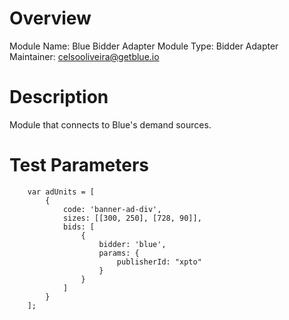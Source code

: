 # Overview

Module Name: Blue Bidder Adapter
Module Type: Bidder Adapter
Maintainer: celsooliveira@getblue.io

# Description

Module that connects to Blue's demand sources.

# Test Parameters
```
    var adUnits = [
        {
            code: 'banner-ad-div',
            sizes: [[300, 250], [728, 90]],
            bids: [
                {
                    bidder: 'blue',
                    params: {
                        publisherId: "xpto"
                    }
                }
            ]
        }
    ];
```
